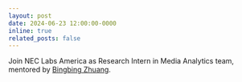 ```yaml
---
layout: post
date: 2024-06-23 12:00:00-0000
inline: true
related_posts: false
---
```


Join NEC Labs America as Research Intern in Media Analytics team, mentored by [Bingbing Zhuang](https://bbzh.github.io/).
